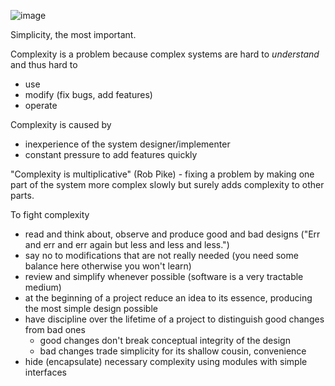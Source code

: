 ![image](https://user-images.githubusercontent.com/1047259/175539790-bcdfb1f1-560c-4204-904c-8def089a6416.png)

Simplicity, the most important.

Complexity is a problem because complex systems are hard to *understand* and thus hard to

* use
* modify (fix bugs, add features)
* operate

Complexity is caused by

* inexperience of the system designer/implementer
* constant pressure to add features quickly

"Complexity is multiplicative" (Rob Pike) - fixing a problem by making one part of the system more complex slowly but surely adds complexity to other parts.

To fight complexity

* read and think about, observe and produce good and bad designs ("Err and err and err again but less and less and less.")
* say no to modifications that are not really needed (you need some balance here otherwise you won't learn)
* review and simplify whenever possible (software is a very tractable medium)
* at the beginning of a project reduce an idea to its essence, producing the most simple design possible
* have discipline over the lifetime of a project to distinguish good changes from bad ones
  * good changes don't break conceptual integrity of the design
  * bad changes trade simplicity for its shallow cousin, convenience
* hide (encapsulate) necessary complexity using modules with simple interfaces

